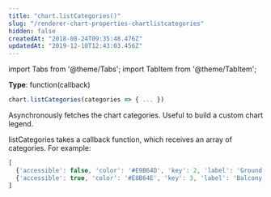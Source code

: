 ```yaml
---
title: "chart.listCategories()"
slug: "/renderer-chart-properties-chartlistcategories"
hidden: false
createdAt: "2018-08-24T09:35:48.476Z"
updatedAt: "2019-12-10T12:43:03.456Z"
---
```


import Tabs from '@theme/Tabs';
import TabItem from '@theme/TabItem';

**Type**: function(callback)  

```javascript
chart.listCategories(categories => { ... })
```

Asynchronously fetches the chart categories. Useful to build a custom chart legend.

listCategories takes a callback function, which receives an array of categories. For example:

```javascript
[
  {'accessible': false, 'color': '#E9B64D', 'key': 2, 'label': 'Ground Floor', 'pricing': {'price': 30, 'formattedPrice': '30€'}},
  {'accessible': true, 'color': '#E8B64E', 'key': 3, 'label': 'Balcony', 'pricing': {'price': 40, 'formattedPrice': '40€'}}
]
```
